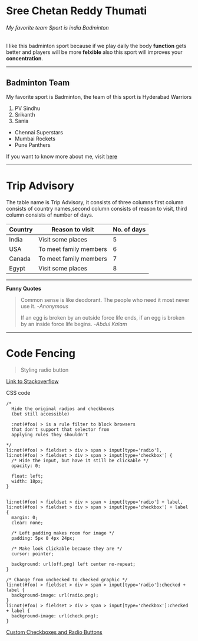 # Sree Chetan Reddy Thumati
###### My favorite team Sport is india Badminton
I like this badminton sport because if we play daily the body **function** gets better and players will be more **felxible** also this sport will improves your **concentration**.

---
## Badminton Team
My favorite sport is Badminton, the team of this sport is Hyderabad Warriors
1. PV Sindhu
2. Srikanth
3. Sania
- Chennai Superstars
- Mumbai Rockets
- Pune Panthers

If you want to know more about me, visit [here](/AboutMe.md)


---

# Trip Advisory 

The table name is Trip Advisory, it consists of three columns first column consists of country names,second column consists of reason to visit, third column consists of number of days.

|       **Country**    |    **Reason to visit**    |**No. of days** |
|----------------------|---------------------------|----------------|
| India                |   Visit some places       |       5        |
| USA                  |   To meet family members  |       6        |
| Canada               |   To meet family members  |       7        |
| Egypt                |   Visit some places       |       8        |

___

**Funny Quotes**

> Common sense is like deodorant. The people who need it most never use it. -_Anonymous_
>
> If an egg is broken by an outside force life ends, if an egg is broken by an inside force life begins. -_Abdul Kalam_

___

# Code Fencing

> Styling radio button

[Link to Stackoverflow](https://stackoverflow.com/questions/25590269/styling-radio-button)

CSS code
```
/*
  Hide the original radios and checkboxes
  (but still accessible)

  :not(#foo) > is a rule filter to block browsers
  that don't support that selector from
  applying rules they shouldn't

*/
li:not(#foo) > fieldset > div > span > input[type='radio'],
li:not(#foo) > fieldset > div > span > input[type='checkbox'] {
  /* Hide the input, but have it still be clickable */
  opacity: 0;

  float: left;
  width: 18px;
}


li:not(#foo) > fieldset > div > span > input[type='radio'] + label,
li:not(#foo) > fieldset > div > span > input[type='checkbox'] + label {
  margin: 0;
  clear: none;

  /* Left padding makes room for image */
  padding: 5px 0 4px 24px;

  /* Make look clickable because they are */
  cursor: pointer;

  background: url(off.png) left center no-repeat;
}

/* Change from unchecked to checked graphic */
li:not(#foo) > fieldset > div > span > input[type='radio']:checked + label {
  background-image: url(radio.png);
}
li:not(#foo) > fieldset > div > span > input[type='checkbox']:checked + label {
  background-image: url(check.png);
}
```

[Custom Checkboxes and Radio Buttons](https://css-tricks.com/snippets/css/custom-checkboxes-and-radio-buttons/)